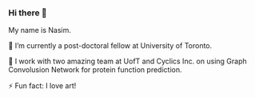 ### Hi there 👋
My name is Nasim. 

🔭 I’m currently a post-doctoral fellow at University of Toronto. 

🌱 I work with two amazing team at UofT and Cyclics Inc. on using Graph Convolusion Network for protein function prediction. 

⚡ Fun fact: I love art! 

<!--
**NasimAbdollahi/NasimAbdollahi** is a ✨ _special_ ✨ repository because its `README.md` (this file) appears on your GitHub profile.

Here are some ideas to get you started:

- 🔭 I’m currently working on ...
- 🌱 I’m currently learning ...
- 👯 I’m looking to collaborate on ...
- 🤔 I’m looking for help with ...
- 💬 Ask me about ...
- 📫 How to reach me: ...
- 😄 Pronouns: ...
- ⚡ Fun fact: ...
-->
